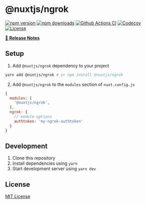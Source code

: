 # @nuxtjs/ngrok

[![npm version][npm-version-src]][npm-version-href]
[![npm downloads][npm-downloads-src]][npm-downloads-href]
[![Github Actions CI][github-actions-ci-src]][github-actions-ci-href]
[![Codecov][codecov-src]][codecov-href]
[![License][license-src]][license-href]

[📖 **Release Notes**](./CHANGELOG.md)

## Setup

1. Add `@nuxtjs/ngrok` dependency to your project

```bash
yarn add @nuxtjs/ngrok # or npm install @nuxtjs/ngrok
```

2. Add `@nuxtjs/ngrok` to the `modules` section of `nuxt.config.js`

```js
{
  modules: [
    '@nuxtjs/ngrok',
  ],
  ngrok: {
    // module options
    authtoken: 'my-ngrok-authtoken'
  }
}
```

## Development

1. Clone this repository
2. Install dependencies using `yarn`
3. Start development server using `yarn dev`

## License

[MIT License](./LICENSE)

<!-- Badges -->
[npm-version-src]: https://img.shields.io/npm/v/@nuxtjs/ngrok/latest.svg
[npm-version-href]: https://npmjs.com/package/@nuxtjs/ngrok

[npm-downloads-src]: https://img.shields.io/npm/dm/@nuxtjs/ngrok.svg
[npm-downloads-href]: https://npmjs.com/package/@nuxtjs/ngrok

[github-actions-ci-src]: https://github.com/nuxt-community/ngrok-module/workflows/ci/badge.svg
[github-actions-ci-href]: https://github.com/nuxt-community/ngrok-module/actions?query=workflow%3Aci

[codecov-src]: https://img.shields.io/codecov/c/github/nuxt-community/ngrok-module.svg
[codecov-href]: https://codecov.io/gh/nuxt-community/ngrok-module

[license-src]: https://img.shields.io/npm/l/@nuxtjs/ngrok.svg
[license-href]: https://npmjs.com/package/@nuxtjs/ngrok

